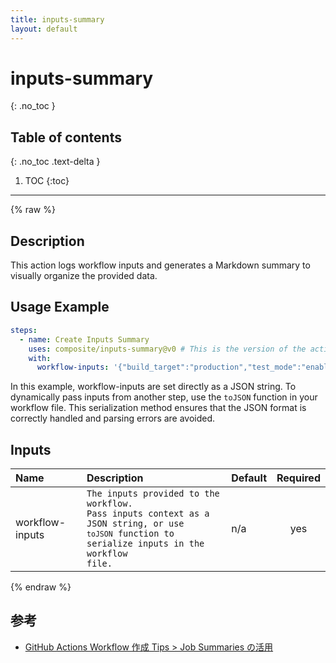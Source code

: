 ```yaml
---
title: inputs-summary
layout: default
---
```


# inputs-summary
{: .no_toc }

## Table of contents
{: .no_toc .text-delta }

1. TOC
{:toc}

---

{% raw %}

<!-- actdocs start -->

## Description

This action logs workflow inputs and generates a Markdown summary to visually organize the provided data.

## Usage Example
```yaml
steps:
  - name: Create Inputs Summary
    uses: composite/inputs-summary@v0 # This is the version of the action
    with:
      workflow-inputs: '{"build_target":"production","test_mode":"enabled"}'
```

In this example, workflow-inputs are set directly as a JSON string.
To dynamically pass inputs from another step, use the `toJSON` function in your workflow file.
This serialization method ensures that the JSON format is correctly handled and parsing errors are avoided.

## Inputs

| Name | Description | Default | Required |
| :--- | :---------- | :------ | :------: |
| workflow-inputs | <code>The inputs provided to the workflow.<br>Pass inputs context as a JSON string, or use `toJSON` function to serialize inputs in the workflow file.</code> | n/a | yes |

<!-- actdocs end -->

{% endraw %}

## 参考

-   [GitHub Actions Workflow 作成 Tips > Job Summaries の活用](https://engineers.ntt.com/entry/2022/12/21/095303)
